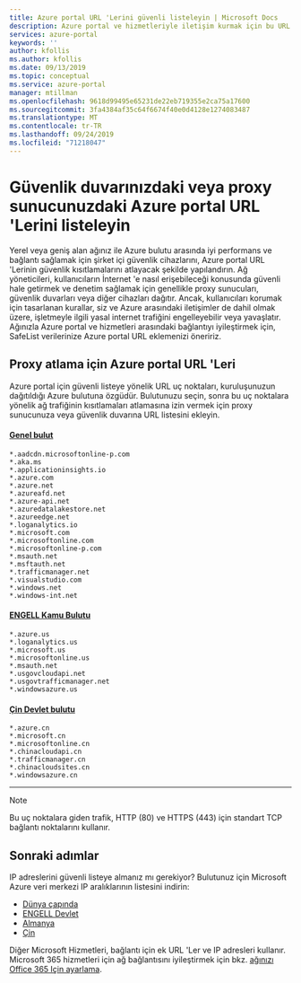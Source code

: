 ```yaml
---
title: Azure portal URL 'Lerini güvenli listeleyin | Microsoft Docs
description: Azure portal ve hizmetleriyle iletişim kurmak için bu URL 'Leri ara sunucu geçişine ekleyin
services: azure-portal
keywords: ''
author: kfollis
ms.author: kfollis
ms.date: 09/13/2019
ms.topic: conceptual
ms.service: azure-portal
manager: mtillman
ms.openlocfilehash: 9618d99495e65231de22eb719355e2ca75a17600
ms.sourcegitcommit: 3fa4384af35c64f6674f40e0d4128e1274083487
ms.translationtype: MT
ms.contentlocale: tr-TR
ms.lasthandoff: 09/24/2019
ms.locfileid: "71218047"
---
```

# <a name="safelist-the-azure-portal-urls-on-your-firewall-or-proxy-server"></a>Güvenlik duvarınızdaki veya proxy sunucunuzdaki Azure portal URL 'Lerini listeleyin

Yerel veya geniş alan ağınız ile Azure bulutu arasında iyi performans ve bağlantı sağlamak için şirket içi güvenlik cihazlarını, Azure portal URL 'Lerinin güvenlik kısıtlamalarını atlayacak şekilde yapılandırın. Ağ yöneticileri, kullanıcıların İnternet 'e nasıl erişebileceği konusunda güvenli hale getirmek ve denetim sağlamak için genellikle proxy sunucuları, güvenlik duvarları veya diğer cihazları dağıtır. Ancak, kullanıcıları korumak için tasarlanan kurallar, siz ve Azure arasındaki iletişimler de dahil olmak üzere, işletmeyle ilgili yasal internet trafiğini engelleyebilir veya yavaşlatır. Ağınızla Azure portal ve hizmetleri arasındaki bağlantıyı iyileştirmek için, SafeList verilerinize Azure portal URL eklemenizi öneririz.

## <a name="azure-portal-urls-for-proxy-bypass"></a>Proxy atlama için Azure portal URL 'Leri

Azure portal için güvenli listeye yönelik URL uç noktaları, kuruluşunuzun dağıtıldığı Azure bulutuna özgüdür. Bulutunuzu seçin, sonra bu uç noktalara yönelik ağ trafiğinin kısıtlamaları atlamasına izin vermek için proxy sunucunuza veya güvenlik duvarına URL listesini ekleyin.

#### <a name="public-cloudtabpublic-cloud"></a>[Genel bulut](#tab/public-cloud)
```
*.aadcdn.microsoftonline-p.com
*.aka.ms
*.applicationinsights.io
*.azure.com
*.azure.net
*.azureafd.net
*.azure-api.net
*.azuredatalakestore.net
*.azureedge.net
*.loganalytics.io
*.microsoft.com
*.microsoftonline.com
*.microsoftonline-p.com
*.msauth.net
*.msftauth.net
*.trafficmanager.net
*.visualstudio.com
*.windows.net
*.windows-int.net
```

#### <a name="us-government-cloudtabus-government-cloud"></a>[ENGELL Kamu Bulutu](#tab/us-government-cloud)
```
*.azure.us
*.loganalytics.us
*.microsoft.us
*.microsoftonline.us
*.msauth.net
*.usgovcloudapi.net
*.usgovtrafficmanager.net
*.windowsazure.us
```

#### <a name="china-government-cloudtabchina-government-cloud"></a>[Çin Devlet bulutu](#tab/china-government-cloud)
```
*.azure.cn
*.microsoft.cn
*.microsoftonline.cn
*.chinacloudapi.cn
*.trafficmanager.cn
*.chinacloudsites.cn
*.windowsazure.cn
```
---

> [!NOTE]
> Bu uç noktalara giden trafik, HTTP (80) ve HTTPS (443) için standart TCP bağlantı noktalarını kullanır.
>
>
## <a name="next-steps"></a>Sonraki adımlar

IP adreslerini güvenli listeye almanız mı gerekiyor? Bulutunuz için Microsoft Azure veri merkezi IP aralıklarının listesini indirin:

* [Dünya çapında](https://www.microsoft.com/download/details.aspx?id=56519)
* [ENGELL Devlet](https://www.microsoft.com/download/details.aspx?id=57063)
* [Almanya](https://www.microsoft.com/download/details.aspx?id=57064)
* [Çin](https://www.microsoft.com/download/details.aspx?id=57062)

Diğer Microsoft Hizmetleri, bağlantı için ek URL 'Ler ve IP adresleri kullanır. Microsoft 365 hizmetleri için ağ bağlantısını iyileştirmek için bkz. [ağınızı Office 365 Için ayarlama](/office365/enterprise/set-up-network-for-office-365).
